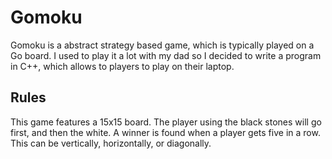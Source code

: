# Gomoku
Gomoku is a abstract strategy based game, which is typically played on a Go board. I used to play it a lot with my dad so I 
decided to write a program in C++, which allows to players to play on their laptop. 

## Rules
This game features a 15x15 board. The player using the black stones will go first, and then the white. A winner is found
when a player gets five in a row. This can be vertically, horizontally, or diagonally.
